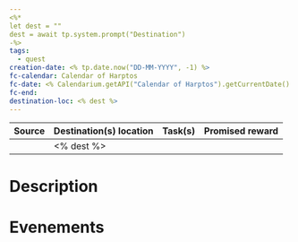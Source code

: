 ```yaml
---
<%*
let dest = ""
dest = await tp.system.prompt("Destination") 
-%>
tags:
  - quest
creation-date: <% tp.date.now("DD-MM-YYYY", -1) %>
fc-calendar: Calendar of Harptos
fc-date: <% Calendarium.getAPI("Calendar of Harptos").getCurrentDate().year + "-" + Calendarium.getAPI("Calendar of Harptos").getCurrentDate().month+1 + "-" + Calendarium.getAPI("Calendar of Harptos").getCurrentDate().day %>
fc-end:
destination-loc: <% dest %>
---
```


| **Source** | **Destination(s)** location | **Task(s)** | **Promised reward** |
| ---------- | --------------------------- | ----------- | ------------------- |
|            |          <% dest %>          |             |                     |
# Description

# Evenements